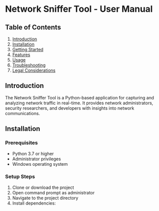 # Network Sniffer Tool - User Manual

## Table of Contents
1. [Introduction](#introduction)
2. [Installation](#installation)
3. [Getting Started](#getting-started)
4. [Features](#features)
5. [Usage](#usage)
6. [Troubleshooting](#troubleshooting)
7. [Legal Considerations](#legal-considerations)

## Introduction
The Network Sniffer Tool is a Python-based application for capturing and analyzing network traffic in real-time. It provides network administrators, security researchers, and developers with insights into network communications.

## Installation

### Prerequisites
- Python 3.7 or higher
- Administrator privileges
- Windows operating system

### Setup Steps
1. Clone or download the project
2. Open command prompt as administrator
3. Navigate to the project directory
4. Install dependencies: